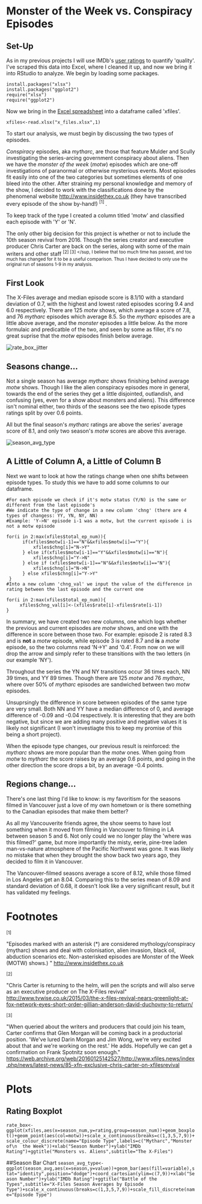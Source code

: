# Monster of the Week vs. Conspiracy Episodes

## Set-Up

As in my previous projects I will use IMDb's [user ratings](http://www.imdb.com/title/tt0106179/epdate?ref_=ttep_ql_3) to quantify 'quality'. I've scraped this data into Excel, where I cleaned it up, and now we bring it into RStudio to analyze. We begin by loading some packages.

```
install.packages("xlsx") 
install.packages("ggplot2")
require("xlsx")
require("ggplot2")
```
Now we bring in the [Excel spreadsheet](https://github.com/atomaszewicz/X-Files/blob/master/Data/x0files.xlsx) into a dataframe called 'xfiles'.

```xfiles<-read.xlsx("x_files.xlsx",1)```

To start our analysis, we must begin by discussing the two types of episodes. 

*Conspiracy* episodes, aka *mytharc*, are those that feature Mulder and Scully investigating the series-arcing government conspiracy about aliens. Then we have the *monster of the week* (*motw*) episodes which are one-off investigations of paranormal or otherwise mysterious events. Most episodes fit easily into one of the two categories but sometimes elements of one bleed into the other. After straining my personal knowledge and memory of the show, I decided to work with the classifications done by the phenomenal website http://www.insidethex.co.uk (they have transcribed every episode of the show by-hand!) <sup> [1] </sup>. 

To keep track of the type I created a column titled 'motw' and classified each episode with 'Y' or 'N'.

The only other big decision for this project is whether or not to include the 10th season revival from 2016. Though the series creator and executive producer Chris Carter are back on the series, along with some of the main writers and other staff <sup> [2] </sup> <sup> [3] </sup, I believe that too much time has passed, and too much has changed for it to be a useful comparison. Thus I have decided to only use the original run of seasons 1-9 in my analysis.

## First Look

The X-Files average and median episode score is 8.1/10 with a standard deviation of 0.7, with the highest and lowest rated episodes scoring 9.4 and 6.0 respectively. There are 125 *motw* shows, which average a score of 7.8, and 76 *mytharc* episodes which average 8.5. So the *mytharc* episodes are a little above average, and the *monster* episodes a little below. As the more formulaic and predicatble of the two, and seen by some as filler, it's no great suprise that the *motw* episodes finish below average.

![rate_box_jitter](https://raw.githubusercontent.com/atomaszewicz/X-Files/master/RStudio/Plots/rate_box_jitter.png)


## Seasons change...

Not a single season has average *mytharc* shows finishing behind average *motw* shows. Though I like the alien conspiracy episodes more in general, towards the end of the series they get a little disjointed, outlandish, and confusing (yes, even for a show about monsters and aliens). This difference isn't nominal either, two thirds of the seasons see the two episode types ratings split by over 0.6 points.

All but the final season's *mytharc* ratings are above the series' average score of 8.1, and only two season's *motw* scores are above this average.

![season_avg_type](https://raw.githubusercontent.com/atomaszewicz/X-Files/master/RStudio/Plots/season_avg_type.png?raw=TRUE)


## A Little of Column A, a Little of Column B


Next we want to look at how the ratings change when one shifts between episode types. To study this we have to add some columns to our dataframe. 

```
#For each episode we check if it's motw status (Y/N) is the same or different from the last episode's
#We indicate the type of change in a new column 'chng' (there are 4 types of changess: YY, YN, NY, NN)
#Example: 'Y->N' episode i-1 was a motw, but the current episode i is not a motw episode

for(i in 2:max(xfiles$total_ep_num)){
      if(xfiles$motw[i-1]=="N"&&xfiles$motw[i]=="Y"){
          xfiles$chng[i]="N->Y"
      } else if(xfiles$motw[i-1]=="Y"&&xfiles$motw[i]=="N"){
          xfiles$chng[i]="Y->N"
      } else if (xfiles$motw[i-1]=="N"&&xfiles$motw[i]=="N"){
          xfiles$chng[i]="N->N"
      } else xfiles$chng[i]="Y->Y"
 }
#Into a new column 'chng_val' we input the value of the difference in rating between the last episode and the current one

for(i in 2:max(xfiles$total_ep_num)){
     xfiles$chng_val[i]<-(xfiles$rate[i]-xfiles$rate[i-1])
}
```

In summary, we have created two new columns, one which logs whether the previous and current episodes are *motw* shows, and one with the difference in score between those two. For example: episode 2 is rated 8.3 and is **not** a *motw* episode, while episode 3 is rated 8.7 and **is** a *motw* episode, so the two columns read 'N->Y' and '0.4'. From now on we will drop the arrow and simply refer to these transitions with the two letters (in our example 'NY').

Throughout the series the YN and NY transitions occur 36 times each, NN 39 times, and YY 89 times. Though there are 125 *motw* and 76 *mytharc*, where over 50% of *mytharc* episodes are sandwiched between two *motw* episodes.

Unsuprsingly the difference in score between episodes of the same type are very small. Both NN and YY have a median difference of 0, and average difference of -0.09 and -0.04 respectively. It is interesting that they are both negative, but since we are adding many positive and negative values it is likely not significant (I won't investiagte this to keep my promise of this being a short project). 

When the episode type changes, our previous result is reinforced: the *mytharc* shows are more popular than the *motw* ones. When going from *motw* to *mytharc* the score raises by an average 0.6 points, and going in the other direction the score drops a bit, by an average -0.4 points. 


## Regions change...

There's one last thing I'd like to know: is my favoritism for the seasons filmed in Vancouver just a love of my own hometown or is there something to the Canadian episodes that make them better?

As all my Vancouverite friends agree, the show seems to have lost something when it moved from filming in Vancouver to filming in LA between season 5 and 6. Not only could we no longer play the 'where was this filmed?' game, but more importantly the misty, eerie, pine-tree laden man-vs-nature atmosphere of the Pacific Northwest was gone. It was likely no mistake that when they brought the show back two years ago, they decided to film it in Vancouver. 

The Vancouver-filmed seasons average a score of 8.12, while those filmed in Los Angeles get an 8.04. Comparing this to the series mean  of 8.09 and standard deviation of 0.68, it doesn't look like a very significant result, but it has validated my feelings.  


# Footnotes

<sup> [1] </sup>

"Episodes marked with an asterisk (\*) are considered mythology/conspiracy (mytharc) shows and deal with colonisation, alien invasion, black oil, abduction scenarios etc. Non-asterisked episodes are Monster of the Week (MOTW) shows.) " http://www.insidethex.co.uk

<sup> [2] </sup>

"Chris Carter is returning to the helm, will pen the scripts and will also serve as an executive producer on The X-Files revival" http://www.tvwise.co.uk/2015/03/the-x-files-revival-nears-greenlight-at-fox-network-eyes-short-order-gillian-anderson-david-duchovny-to-return/

<sup> [3] </sup>

"When queried about the writers and producers that could join his team, Carter confirms that Glen Morgan will be coming back in a productorial position. 'We've lured Darin Morgan and Jim Wong, we're very excited about that and we're working on the rest.' He adds. Hopefully we can get a confirmation on Frank Spotnitz soon enough." https://web.archive.org/web/20160125142527/http://www.xfiles.news/index.php/news/latest-news/85-xfn-exclusive-chris-carter-on-xfilesrevival

# Plots

## Rating Boxplot

``rate_box<-ggplot(xfiles,aes(x=season_num,y=rating,group=season_num))+geom_boxplot()+geom_point(aes(col=motw))+scale_x_continuous(breaks=c(1,3,5,7,9))+scale_colour_discrete(name="Episode Type",labels=c("Mytharc","Monster of\n  the Week"))+xlab("Season Number")+ylab("IMDb Rating")+ggtitle("Monsters vs. Aliens",subtitle="The X-Files")``

##Season Bar Chart
``season_avg_type<-ggplot(season_avg,aes(x=season,y=value))+geom_bar(aes(fill=variable),stat="identity",position="dodge")+coord_cartesian(ylim=c(7,9))+xlab("Season Number")+ylab("IMDb Rating")+ggtitle("Battle of the Types",subtitle="X-Files Season Averages by Episode Type")+scale_x_continuous(breaks=c(1,3,5,7,9))+scale_fill_discrete(name="Episode Type")``




